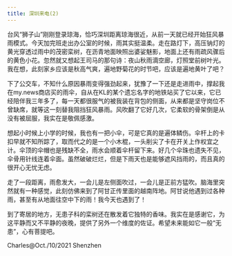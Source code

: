 ```yaml
---
title: 深圳来电(2)
---
```


台风“狮子山”刚刚登录琼海，恰巧深圳距离琼海很近，从前一天就已经开始狂风暴雨模式。今天加完班走出办公室的时候，雨其实挺温柔。走在路灯下，高压钠灯的黄光穿透过雨中的茂密栾树，在沥青地面映照出婆娑魅影，地面上还有雨疏风骤后的黄色小花。忽然就又想起王司马的那句诗：夜山秋雨滴空廊，灯照堂前树叶光。我在想，此刻家乡应该是秋高气爽，遍地野菊花的时节吧，应该是遍地黄叶了吧？

下了公交车，不知什么原因暴雨变得强劲起来，犹豫了一下还是走进雨中，撑起我在my.news商店买的雨伞，自从在KL的某个遗忘名字的地铁站买了它以来，它已经陪伴我三年多了，每一天都很服气的被我装在背包的侧面，从来都是坚守岗位不曾缺席，就等这一刻替我阻挡狂风暴雨。风吹翻了它好几次，它柔软的骨架倒是从没有被屈服，我实在是敬佩感激。

想起小时候上小学的时候，我也有一把小伞，可是它真的是遍体鳞伤。伞杆上的卡扣早就不知所踪了，取而代之的是一个小木棍，一头削尖了卡在开关上作权宜之计。伞顶的伞帽也是残缺不全，雨水会顺着伞杆留下来。好几个伞珠也遗失不见，伞骨用针线连着伞面。虽然破破烂烂，但是下雨天也是能够遮风挡雨的，而且真的很开心无忧无虑。

走了一段距离，雨愈发大，一会儿是左侧面吹过，一会儿是正前方猛吹。脑海里突然就有一种感觉，此刻仿佛来到了阿甘正传里面的越南阵地。阿甘说他遇到过各种雨，甚至有从地面往空中下的雨！我今天也遇到了！

到了寄居的地方，无患子科的栾树还在散发着它独特的香味。我实在是感谢它，为这平静而又不平静的夜晚，提供了另外一个维度的佐证。希望未来能如它一般“无患”，心有菩提吧。


Charles@Oct./10/2021 Shenzhen


